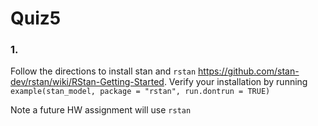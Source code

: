 Quiz5
================

### 1.

Follow the directions to install stan and `rstan`
<https://github.com/stan-dev/rstan/wiki/RStan-Getting-Started>. Verify
your installation by running
`example(stan_model, package = "rstan", run.dontrun = TRUE)`

Note a future HW assignment will use `rstan`

